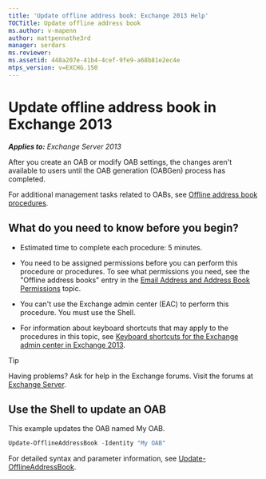 ```yaml
---
title: 'Update offline address book: Exchange 2013 Help'
TOCTitle: Update offline address book
ms.author: v-mapenn
author: mattpennathe3rd
manager: serdars
ms.reviewer:
ms.assetid: 448a207e-41b4-4cef-9fe9-a68b81e2ec4e
mtps_version: v=EXCHG.150
---
```


# Update offline address book in Exchange 2013

_**Applies to:** Exchange Server 2013_

After you create an OAB or modify OAB settings, the changes aren't available to users until the OAB generation (OABGen) process has completed.

For additional management tasks related to OABs, see [Offline address book procedures](offline-address-book-procedures-exchange-2013-help.md).

## What do you need to know before you begin?

- Estimated time to complete each procedure: 5 minutes.

- You need to be assigned permissions before you can perform this procedure or procedures. To see what permissions you need, see the "Offline address books" entry in the [Email Address and Address Book Permissions](https://technet.microsoft.com/library/1c1de09d-16ef-4424-9bfb-eb7edffbc8c2.aspx) topic.

- You can't use the Exchange admin center (EAC) to perform this procedure. You must use the Shell.

- For information about keyboard shortcuts that may apply to the procedures in this topic, see [Keyboard shortcuts for the Exchange admin center in Exchange 2013](keyboard-shortcuts-in-the-exchange-admin-center-2013-help.md).

> [!TIP]
> Having problems? Ask for help in the Exchange forums. Visit the forums at [Exchange Server](https://go.microsoft.com/fwlink/p/?linkId=60612).

## Use the Shell to update an OAB

This example updates the OAB named My OAB.

```powershell
Update-OfflineAddressBook -Identity "My OAB"
```

For detailed syntax and parameter information, see [Update-OfflineAddressBook](https://docs.microsoft.com/powershell/module/exchange/email-addresses-and-address-books/update-offlineaddressbook).
